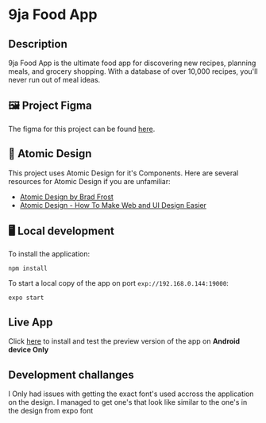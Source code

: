 
# 9ja Food App

## Description
9ja Food App is the ultimate food app for discovering new recipes, planning meals, and grocery shopping. With a database of over 10,000 recipes, you'll never run out of meal ideas. 

## 🖼️ Project Figma

The figma for this project can be found [here](https://www.figma.com/file/O5AYfDOUd1yVkyuLjrRUnz/naija-foods?node-id=0%3A1&t=4fcdQzdqg24ckCYs-1).


## 🔬 Atomic Design

This project uses Atomic Design for it's Components. Here are several resources for Atomic Design if you are unfamiliar:

- [Atomic Design by Brad Frost](https://bradfrost.com/blog/post/atomic-web-design/)
- [Atomic Design - How To Make Web and UI Design Easier](https://www.youtube.com/watch?v=W3A33dmp17E)

## 🖥️ Local development

To install the application:

```shell
npm install
```


To start a local copy of the app on port `exp://192.168.0.144:19000`:

```shell
expo start
```


## Live App

Click [here](https://expo.dev/accounts/oliviamegan11/projects/nupat-react-native-task/builds/cc4b5b9e-359e-4d5a-93dd-8f89f92df0d4) to install and test the preview version of the app on **Android device Only**


## Development challanges

I Only had issues with getting the exact font's used accross the application on the design. I managed to get one's that look like similar to the one's in  the design from expo font
